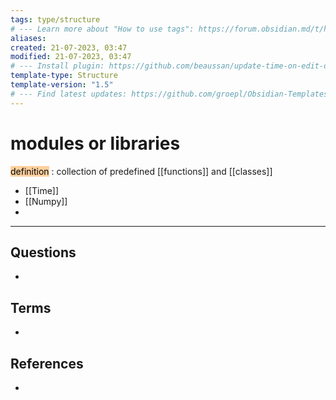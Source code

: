 ```yaml
---
tags: type/structure
# --- Learn more about "How to use tags": https://forum.obsidian.md/t/how-to-use-tags/
aliases: 
created: 21-07-2023, 03:47
modified: 21-07-2023, 03:47
# --- Install plugin: https://github.com/beaussan/update-time-on-edit-obsidian
template-type: Structure
template-version: "1.5"
# --- Find latest updates: https://github.com/groepl/Obsidian-Templates
---
```


# modules or libraries

<!-- Main STRUCTURE of my content -->
<mark style="background: #FFB86CA6;">definition</mark> : collection of predefined [[functions]] and [[classes]]

- [[Time]]
- [[Numpy]]
- 

---
## Questions
<!-- What remains for you to consider? --> 
- 


## Terms
<!-- Links to definition pages -->
- 


## References
<!-- Links to pages not referenced in the content -->
- 


